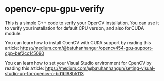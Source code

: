 # opencv-cpu-gpu-verify

This is a simple C++ code to verify your OpenCV installation. You can use it to verify your installation for default CPU version, and also for CUDA module.

You can learn how to install OpenCV with CUDA support by reading this article:
https://medium.com/@batuhanhangun/opencv454-gpu-support-cpp-bef2cc145090

You can learn how to set your Visual Studio environment for OpenCV by reading this article:
https://medium.com/@batuhanhangun/setting-visual-studio-up-for-opencv-c-bd1b198b5113
